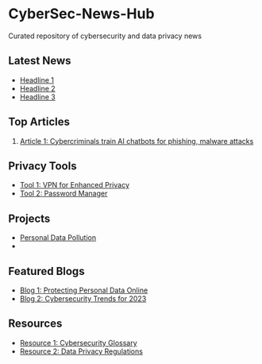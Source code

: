# CyberSec-News-Hub
Curated repository of cybersecurity and data privacy news

## Latest News

- [Headline 1](https://www.example.com/news1)
- [Headline 2](https://www.example.com/news2)
- [Headline 3](https://www.example.com/news3)

## Top Articles

1. [Article 1: Cybercriminals train AI chatbots for phishing, malware attacks]([https://www.example.com/article1](https://www.bleepingcomputer.com/news/security/cybercriminals-train-ai-chatbots-for-phishing-malware-attacks/?utm_source=tldrai))


## Privacy Tools

- [Tool 1: VPN for Enhanced Privacy](https://www.example.com/vpn)
- [Tool 2: Password Manager](https://www.example.com/password-manager)

## Projects

- [Personal Data Pollution](https://codeberg.org/alicewatson/personal-data-pollution.git)
- 
## Featured Blogs

- [Blog 1: Protecting Personal Data Online](https://www.example.com/blog1)
- [Blog 2: Cybersecurity Trends for 2023](https://www.example.com/blog2)

## Resources

- [Resource 1: Cybersecurity Glossary](https://www.example.com/glossary)
- [Resource 2: Data Privacy Regulations](https://www.example.com/privacy-regulations)


